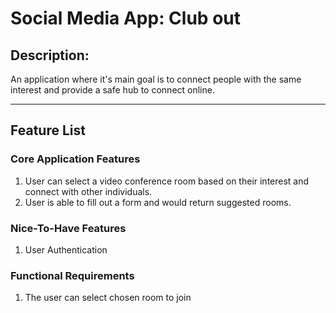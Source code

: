 # Social Media App: Club out
## Description: 
An application where it's main goal is to connect people with the same interest and provide a safe hub to connect online.


-------
## Feature List
### Core Application Features
1. User can select a video conference room based on their interest and connect with other individuals.
2. User is able to fill out a form and would return suggested rooms.


### Nice-To-Have Features
1. User Authentication

### Functional Requirements
1. The user can select chosen room to join




